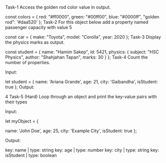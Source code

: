 Task-1
Access the golden rod color value in output.

const colors = {
    red: "#ff0000",
    green: "#00ff00",
    blue: "#0000ff",
    "golden rod": '#daa520'
};
Task-2
For this object below add a property named passenger capacity with value 5

const car = {
    make: "Toyota",
    model: "Corolla",
    year: 2020
};
Task-3
Display the physics marks as output.

const student = {
    name: "Hamim Sakep",
    id: 5421,
    physics: {
        subject: "HSC Physics",
        author: "Shahjahan Tapan",
        marks: 30
    }
};
Task-4
Count the number of properties.

Input:

let student = {
    name: 'Ariana Grande',
    age: 21,
    city: 'Gaibandha',
    isStudent: true
};
Output:


4
Task-5 (Hard)
Loop through an object and print the key-value pairs with their types

Input:

let myObject = {

name: 'John Doe',
age: 25,
city: 'Example City',
isStudent: true
};

Output:


key: name | type:  string
key: age | type:  number
key: city | type:  string
key: isStudent | type:  boolean
